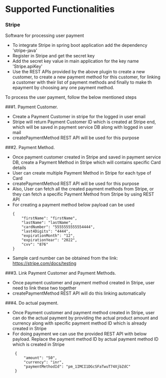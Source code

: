 # Supported Functionalities

### Stripe
Software for processing user payment
 - To integrate Stripe in spring boot application add the dependency 'stripe-java'
 - Register in Stripe and get the secret key 
 - Add the secret key value in main application for the key name 'Stripe.apiKey'
 - Use the REST APIs provided by the above plugin to create a new customer, to create a new payment method for this customer, for linking a customer with their list of payment methods and finally to make th epayment by choosing any one payment method.

To process the user payment, follow the below mentioned steps

###1. Payment Customer.
 - Create a Payment Customer in stripe for the logged in user email
 - Stripe will return Payment Customer ID which is created at Stripe end, which will be saved in payment service DB along with logged in user mail
 - createPaymentMethod REST API will be used for this purpose

###2. Payment Method.
 - Once payment customer created in Stripe and saved in payment service DB, create a Payment Method in Stripe which will contains specific Card details
 - User can create multiple Payment Method in Stripe for each type of Card
 - createPaymentMethod REST API will be used for this purpose
 - Also, User can fetch all the created payment methods from Stripe, or they can fetch a specific Payment Method from Stripe by using REST API
 - For creating a payment method below payload can be used
    ```
    {
        "firstName": "firstName",
        "lastName": "lastName",
        "cardNumber": "5555555555554444",
        "last4Digits": "4444",
        "expirationMonth": "12",
        "expirationYear": "2022",
        "cvv": "876"
    }
    ```
 - Sample card number can be obtained from the link: https://stripe.com/docs/testing  

###3. Link Payment Customer and Payment Methods.
 - Once payment customer and payment method created in Stripe, user need to link these two together
 - createPaymentMethod REST API will do this linking automatically

###4. Do actual payment.
 - Once Payment customer and payment method created in Stripe, user can do the actual payment by providing the actual product amount and currency along with specific payment method ID which is already created in Stripe
 - For doing payment we can use the provided REST API with below payload. Replace the payment method ID by actual payment method ID which is created in Stripe
    ```
     {
         "amount": "50",
         "currency": "inr",
         "paymentMethodId": "pm_1IMCI1DGcSFaTwuT74XjbZdC"
     }
     ```
   